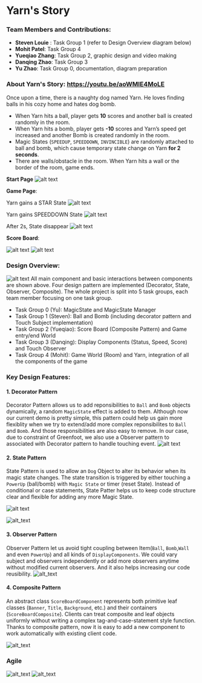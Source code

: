 # Yarn's Story

### Team Members and Contributions:
* **Steven Louie**  : Task Group 1 (refer to Design Overview diagram below)
* **Mohit Patel**: Task Group 4
* **Yueqiao Zhang**: Task Group 2, graphic design and video making
* **Danqing Zhao**: Task Group 3
* **Yu Zhao**: Task Group 0, documentation, diagram preparation


### About Yarn's Story: https://youtu.be/aoWMlE4MoLE
Once upon a time, there is a naughty dog named Yarn. He loves finding balls in his cozy home and hates dog bomb.

+ When Yarn hits a ball, player gets **10** scores and another ball is created randomly in the room.
+ When Yarn hits a bomb, player gets **-10** scores and Yarn’s speed get increased and another Bomb is created randomly in the room.
+ Magic States (```SPEEDUP```, ```SPEEDDOWN```, ```INVINCIBLE```) are randomly attached to ball and bomb, which cause temporary state change on Yarn **for 2 seconds**. 
+ There are walls/obstacle in the room. When Yarn hits a wall or the border of the room, game ends.

**Start Page**
![alt text](https://github.com/nguyensjsu/fa19-202-yarn/blob/master/doc/imgs/EntryWorld.png)

**Game Page**:

Yarn gains a STAR State
![alt text](https://github.com/nguyensjsu/fa19-202-yarn/blob/master/doc/imgs/STAR.png)

Yarn gains SPEEDDOWN State
![alt text](https://github.com/nguyensjsu/fa19-202-yarn/blob/master/doc/imgs/DOWN.jpeg)

After 2s, State disappear
![alt text](https://github.com/nguyensjsu/fa19-202-yarn/blob/master/doc/imgs/OFF.png)

**Score Board**:

![alt text](https://github.com/nguyensjsu/fa19-202-yarn/blob/master/doc/imgs/Gameover.png)
![alt text](https://github.com/nguyensjsu/fa19-202-yarn/blob/master/doc/imgs/EndWorld.png)

### Design Overview:
![alt text](https://github.com/nguyensjsu/fa19-202-yarn/blob/master/doc/imgs/DesignDraft-v2.0.png)
All main component and basic interactions between components are shown above. Four design pattern are implemented (Decorator, State, Observer, Composite). The whole project is split into 5 task groups, each team member focusing on one task group.
* Task Group 0 (Yu):  MagicState and MagicState Manager
* Task Group 1 (Steven): Ball and Bomb (including decorator pattern and Touch Subject implementation)
* Task Group 2 (Yueqiao): Score Board (Composite Pattern) and Game entry/end World
* Task Group 3 (Danqing): Display Components (Status, Speed, Score) and Touch Observer 
* Task Group 4 (Mohit): Game World (Room) and Yarn, integration of all the components of the game

### Key Design Features:

#### 1. Decorator Pattern
Decorator Pattern allows us to add reponsibilities to ```Ball``` and ```Bomb``` objects dynamically, a random ```MagicState``` effect is added to them. Although now our current demo is pretty simple, this pattern could help us gain more flexiblity when we try to extend/add more complex reponsibilites to ```Ball``` and ```Bomb```. And those responsibilities are also easy to remove. In our case, due to constraint of Greenfoot, we also use a Observer pattern to associated with Decorator pattern to handle touching event.
![alt text](https://github.com/nguyensjsu/fa19-202-yarn/blob/master/doc/imgs/DecoratorPattern.png)

#### 2. State Pattern

State Pattern is used to allow an ```Dog``` Object to alter its behavior when its magic state changes. The state transition is triggered by either touching a ```PowerUp``` (ball/bomb) with ```Magic State``` or timer (reset State). Instead of conditional or case statements, State Patter helps us to keep code structure clear and flexible for adding any more Magic State.

![alt text](https://github.com/nguyensjsu/fa19-202-yarn/blob/master/doc/imgs/StateDiagram.png)

![alt_text](https://github.com/nguyensjsu/fa19-202-yarn/blob/master/doc/imgs/Class-StatePattern.png)

#### 3. Observer Pattern
Observer Pattern let us avoid tight coupling between Item(```Ball```, ```Bomb```,```Wall``` and even ```PowerUp```) and all kinds of ```DisplayComponents```. We could vary subject and observers independently or add more observers anytime without modified current observers. And it also helps increasing our code reusibility.
![alt_text](https://github.com/nguyensjsu/fa19-202-yarn/blob/master/doc/imgs/ObserverPattern.png)

#### 4. Composite Pattern
An abstract class ```ScoreBoardComponent``` represents both primitive leaf classes (```Banner```, ```Title```, ```Background```, etc.) and their containers (```ScoreBoardComposite```). Clients can treat composite and leaf objects uniformly without writing a complex tag-and-case-statement style function. Thanks to composite pattern, now it is easy to add a new component to work automatically with existing client code.

![alt_text](https://github.com/nguyensjsu/fa19-202-yarn/blob/master/doc/imgs/ClassD-Composite.png)

### Agile 

![alt_text](https://github.com/nguyensjsu/fa19-202-yarn/blob/master/doc/imgs/BurndownSheet.png)
![alt_text](https://github.com/nguyensjsu/fa19-202-yarn/blob/master/doc/imgs/BurndownChart.png)

